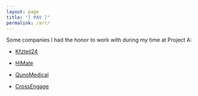 ```yaml
---
layout: page
title: "[ PAV ]"
permalink: /arr/
---
```


Some companies I had the honor to work with during my time at Project A:

* [Kfzteil24](https://kfzteile24.at)

* [HiMate](https://himate.org)

* [QunoMedical](https://qunomedical.com)

* [CrossEngage](http://crossengage.io)
